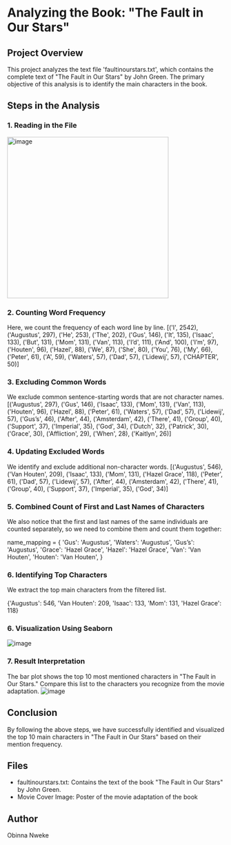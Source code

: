 # Analyzing the Book: "The Fault in Our Stars"

## Project Overview
This project analyzes the text file 'faultinourstars.txt', which contains the complete text of "The Fault in Our Stars" by John Green. The primary objective of this analysis is to identify the main characters in the book.

## Steps in the Analysis
### 1. Reading in the File
<img width="374" alt="image" src="https://github.com/obinna-nweke/the-fault-in-our-stars-analysis/assets/152950827/1b9b1e0f-fd3a-40d4-b67f-883786752573">

### 2. Counting Word Frequency
Here, we count the frequency of each word line by line.
[('I', 2542),
 ('Augustus', 297),
 ('He', 253),
 ('The', 202),
 ('Gus', 146),
 ('It', 135),
 ('Isaac', 133),
 ('But', 131),
 ('Mom', 131),
 ('Van', 113),
 ('I’d', 111),
 ('And', 100),
 ('I’m', 97),
 ('Houten', 96),
 ('Hazel', 88),
 ('We', 87),
 ('She', 80),
 ('You', 76),
 ('My', 66),
 ('Peter', 61),
 ('A', 59),
 ('Waters', 57),
 ('Dad', 57),
 ('Lidewij', 57),
 ('CHAPTER', 50)]

### 3. Excluding Common Words
We exclude common sentence-starting words that are not character names.
[('Augustus', 297),
 ('Gus', 146),
 ('Isaac', 133),
 ('Mom', 131),
 ('Van', 113),
 ('Houten', 96),
 ('Hazel', 88),
 ('Peter', 61),
 ('Waters', 57),
 ('Dad', 57),
 ('Lidewij', 57),
 ('Gus’s', 46),
 ('After', 44),
 ('Amsterdam', 42),
 ('There', 41),
 ('Group', 40),
 ('Support', 37),
 ('Imperial', 35),
 ('God', 34),
 ('Dutch', 32),
 ('Patrick', 30),
 ('Grace', 30),
 ('Affliction', 29),
 ('When', 28),
 ('Kaitlyn', 26)]

### 4. Updating Excluded Words
We identify and exclude additional non-character words.
[('Augustus', 546),
 ('Van Houten', 209),
 ('Isaac', 133),
 ('Mom', 131),
 ('Hazel Grace', 118),
 ('Peter', 61),
 ('Dad', 57),
 ('Lidewij', 57),
 ('After', 44),
 ('Amsterdam', 42),
 ('There', 41),
 ('Group', 40),
 ('Support', 37),
 ('Imperial', 35),
 ('God', 34)]

### 5. Combined Count of First and Last Names of Characters
We also notice that the first and last names of the same individuals are counted separately, so we need to combine them and count them together:

name_mapping = {
    'Gus': 'Augustus',
    'Waters': 'Augustus',
    'Gus’s': 'Augustus',
    'Grace': 'Hazel Grace',
    'Hazel': 'Hazel Grace',
    'Van': 'Van Houten',
    'Houten': 'Van Houten',
}


### 6. Identifying Top Characters
We extract the top main characters from the filtered list.

{'Augustus': 546,
 'Van Houten': 209,
 'Isaac': 133,
 'Mom': 131,
 'Hazel Grace': 118}

### 6. Visualization Using Seaborn
![image](https://github.com/obinna-nweke/the-fault-in-our-stars-analysis/assets/152950827/beb2cd5d-a5e6-48f5-8a91-b2cce613f6fa)



### 7. Result Interpretation
The bar plot shows the top 10 most mentioned characters in "The Fault in Our Stars." Compare this list to the characters you recognize from the movie adaptation.
![image](https://github.com/obinna-nweke/the-fault-in-our-stars-analysis/assets/152950827/dcac1377-09c1-4015-9f41-69ee018a52c1)


## Conclusion
By following the above steps, we have successfully identified and visualized the top 10 main characters in "The Fault in Our Stars" based on their mention frequency.

## Files
- faultinourstars.txt: Contains the text of the book "The Fault in Our Stars" by John Green.
- Movie Cover Image: Poster of the movie adaptation of the book

## Author
Obinna Nweke






